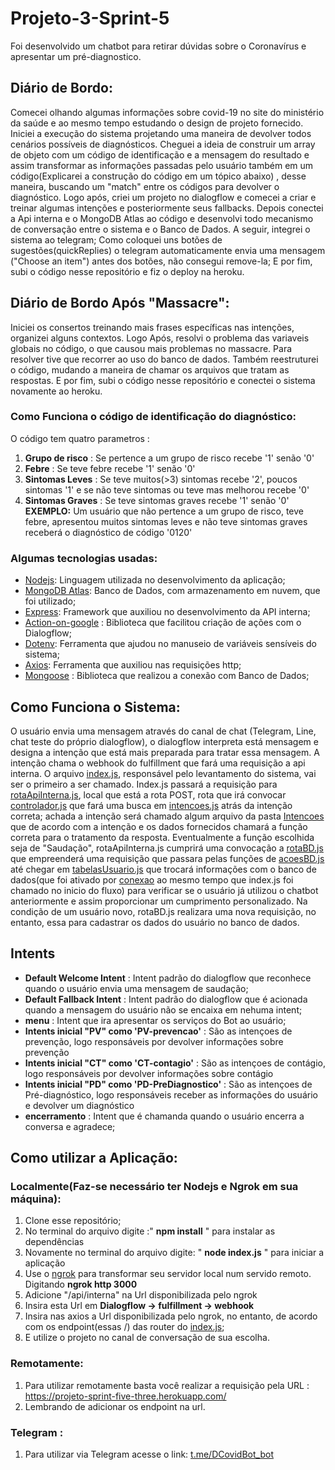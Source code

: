 # Projeto-3-Sprint-5
Foi desenvolvido um chatbot para retirar dúvidas sobre o Coronavírus e apresentar um pré-diagnostico.
## Diário de Bordo:
Comecei olhando algumas informações sobre covid-19 no site do ministério da saúde e ao mesmo tempo estudando o design de projeto fornecido. Iniciei a execução do sistema projetando uma maneira de devolver todos cenários possíveis de diagnósticos. Cheguei a ideia de construir um array de objeto com um código de identificação e a mensagem do resultado e assim transformar as informações passadas pelo usuário também em um código(Explicarei a construção do código em um tópico abaixo) , desse maneira, buscando um "match" entre os códigos para devolver o diagnóstico. Logo após, criei um projeto no dialogflow e comecei a criar e treinar algumas intenções e posteriormente seus fallbacks. Depois conectei a Api interna e o MongoDB Atlas ao código e desenvolvi todo mecanismo de conversação entre o sistema e o Banco de Dados. A seguir, integrei o sistema ao telegram; Como coloquei uns botões de sugestões(quickReplies) o telegram automaticamente envia uma mensagem ("Choose an item") antes dos botões, não consegui remove-la; E por fim, subi o código nesse repositório e fiz o deploy na heroku.
## Diário de Bordo Após "Massacre":
Iniciei os consertos treinando mais frases específicas nas intenções, organizei alguns contextos. Logo Após, resolvi o problema das variaveis globais no código, o que causou mais problemas no massacre. Para resolver tive que recorrer ao uso do banco de dados. Também reestruturei o código, mudando a maneira de chamar os arquivos que tratam as respostas. E por fim, subi o código nesse repositório e conectei o sistema novamente ao heroku.
### Como Funciona o código de identificação do diagnóstico:
O código tem quatro parametros : 
1. **Grupo de risco** : Se pertence a um grupo de risco recebe '1' senão '0'
2. **Febre** : Se teve febre recebe '1' senão '0'
3. **Sintomas Leves** : Se teve muitos(>3) sintomas recebe '2', poucos sintomas '1' e se não teve sintomas ou teve mas melhorou recebe '0'
4. **Sintomas Graves** : Se teve sintomas graves recebe '1' senão '0'
</br> **EXEMPLO:** Um usuário que não pertence a um grupo de risco, teve febre, apresentou muitos sintomas leves e não teve sintomas graves receberá o diagnóstico de código '0120'
### Algumas tecnologias usadas:
* [Nodejs](https://nodejs.org/en/): Linguagem utilizada no desenvolvimento da aplicação;
* [MongoDB Atlas](https://www.mongodb.com/cloud/atlas/lp/try2?https://www.mongodb.com/cloud/atlas/lp/try2-aterms&utm_source=google&utm_campaign=gs_americas_brazil_search_core_brand_atlas_desktop&utm_term=mongo%20atlas&utm_medium=cpc_paid_search&utm_ad=e&utm_ad_campaign_id=12212624308&adgroup=115749705983&gclid=Cj0KCQiAkZKNBhDiARIsAPsk0WgPiIsL7i5x9sxjUjMUaUYE3LmL435nR_9HjC_aK-6_ei3TZjZaiFEaApPoEALw_wcB): Banco de Dados, com armazenamento em nuvem, que foi utilizado;
* [Express](https://www.npmjs.com/package/express): Framework que auxiliou no desenvolvimento da API interna;
* [Action-on-google](https://www.npmjs.com/package/actions-on-google) : Biblioteca que facilitou criação de ações com o Dialogflow;
* [Dotenv](https://www.npmjs.com/package/dotenv): Ferramenta que ajudou no manuseio de variáveis sensíveis do sistema;
* [Axios](https://www.npmjs.com/package/axios): Ferramenta que auxiliou nas requisições http;
* [Mongoose](https://www.npmjs.com/package/mongoose) : Biblioteca que realizou a conexão com Banco de Dados;
## Como Funciona o Sistema:
O usuário envia uma mensagem através do canal de chat (Telegram, Line, chat teste do próprio dialogflow), o dialogflow interpreta está mensagem e designa a intenção que está mais preparada para tratar essa mensagem. A intenção chama o webhook do fulfillment que fará uma requisição a api interna. O arquivo [index.js](hhttps://github.com/Compass-pb-dialogflow-2021-ufms/sprint-5-dialogflow/blob/denner-basilio-3/index.js), responsável pelo levantamento do sistema, vai ser o primeiro a ser chamado. Index.js passará a requisição para [rotaApiInterna.js](https://github.com/Compass-pb-dialogflow-2021-ufms/sprint-5-dialogflow/blob/denner-basilio-3/Rotas/rotaApiInterna.js), local que está a rota POST, rota que irá convocar [controlador.js](https://github.com/Compass-pb-dialogflow-2021-ufms/sprint-5-dialogflow/blob/denner-basilio-3/controlador.js) que fará uma busca em [intencoes.js](https://github.com/Compass-pb-dialogflow-2021-ufms/sprint-5-dialogflow/blob/denner-basilio-3/Intencoes/intencoes.js) atrás da intenção correta; achada a intenção será chamado algum arquivo da pasta [Intencoes](https://github.com/Compass-pb-dialogflow-2021-ufms/sprint-5-dialogflow/tree/denner-basilio-3/Intencoes) que de acordo com a intenção e os dados fornecidos chamará a função correta para o tratamento da resposta.  Eventualmente a função escolhida seja de "Saudação", rotaApiInterna.js cumprirá uma convocação a [rotaBD.js](https://github.com/Compass-pb-dialogflow-2021-ufms/sprint-5-dialogflow/blob/denner-basilio-3/Rotas/rotaBD.js) que empreenderá uma requisição que passara pelas funções de [acoesBD.js](https://github.com/Compass-pb-dialogflow-2021-ufms/sprint-5-dialogflow/blob/denner-basilio-3/BancoDeDados/acoesBD.js) até chegar em [tabelasUsuario.js](https://github.com/Compass-pb-dialogflow-2021-ufms/sprint-5-dialogflow/blob/denner-basilio-3/BancoDeDados/tabelaUsuario.js) que trocará informações com o banco de dados(que foi ativado por [conexao](https://github.com/Compass-pb-dialogflow-2021-ufms/sprint-5-dialogflow/blob/denner-basilio-3/BancoDeDados/conexao.js) ao mesmo tempo que index.js foi chamado no inicio do fluxo) para verificar se o usuário já utilizou o chatbot anteriormente e assim proporcionar um cumprimento personalizado. Na condição de um usuário novo, rotaBD.js realizara uma nova requisição, no entanto, essa para cadastrar os dados do usuário no banco de dados.
## Intents
* **Default Welcome Intent** : Intent padrão do dialogflow que reconhece quando o usuário envia uma mensagem de saudação;
* **Default Fallback Intent** : Intent padrão do dialogflow que é acionada quando a mensagem do usuário não se encaixa em nehuma intent;
* **menu** : Intent que ira apresentar os serviços do Bot ao usuário;
* **Intents inicial "PV" como 'PV-prevencao'** : São as intençoes de prevenção, logo responsáveis por devolver informações sobre prevenção
* **Intents inicial "CT" como 'CT-contagio'** : São as intençoes de contágio, logo responsáveis por devolver informações sobre contágio
* **Intents inicial "PD" como 'PD-PreDiagnostico'** : São as intençoes de Pré-diagnóstico, logo responsáveis receber as informações do usuário e devolver um diagnóstico
* **encerramento** : Intent que é chamanda quando o usuário encerra a conversa e agradece;

## Como utilizar a Aplicação:
### Localmente(Faz-se necessário ter Nodejs e Ngrok em sua máquina):
1. Clone esse repositório;
2. No terminal do arquivo digite :" **npm install** " para instalar as dependências
3. Novamente no terminal do arquivo digite: " **node index.js** " para iniciar a aplicação
4. Use o [ngrok](https://ngrok.com/) para transformar seu servidor local num servido remoto. Digitando **ngrok http 3000**
5. Adicione "/api/interna" na Url disponibilizada pelo ngrok
6. Insira esta Url em **Dialogflow -> fulfillment -> webhook**
7. Insira nas axios a Url disponibilizada pelo ngrok, no entanto, de acordo com os endpoint(essas /) das router do [index.js](hhttps://github.com/Compass-pb-dialogflow-2021-ufms/sprint-5-dialogflow/blob/denner-basilio-3/index.js);
8. E utilize o projeto no canal de conversação de sua escolha.
### Remotamente:
1. Para utilizar remotamente basta você realizar a requisição pela URL : https://projeto-sprint-five-three.herokuapp.com/
2. Lembrando de adicionar os endpoint na url.
### Telegram :
1. Para utilizar via Telegram acesse o link: [t.me/DCovidBot_bot](https://t.me/DCovidBot_bot)

